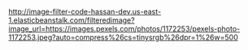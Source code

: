 http://image-filter-code-hassan-dev.us-east-1.elasticbeanstalk.com/filteredimage?image_url=https://images.pexels.com/photos/1172253/pexels-photo-1172253.jpeg?auto=compress%26cs=tinysrgb%26dpr=1%26w=500
